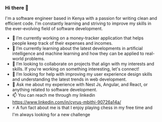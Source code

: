 ### Hi there 👋
I'm a software engineer based in Kenya with a passion for writing clean and efficient code. I'm constantly learning and striving to improve my skills in the ever-evolving field of software development.
- 🔭 I’m currently working on a money-tracker application that helps people keep track of their expenses and incomes. 
- 🌱 I’m currently learning about the latest developments in artificial intelligence and machine learning and how they can be applied to real-world problems.
- 👯 I’m looking to collaborate on projects that align with my interests and skills. If you're working on something interesting, let's connect!
- 🤔 I’m looking for help with improving my user experience design skills and understanding the latest trends in web development.
- 💬 Ask me about my experience with Nest Js, Angular, and React, or anything related to software development.
- 📫 You can reach me through my linkedin https://www.linkedin.com/in/cyrus-mbithi-90726a14a/
- ⚡ A fun fact about me is that I enjoy playing chess in my free time and I'm always looking for a new challenge
